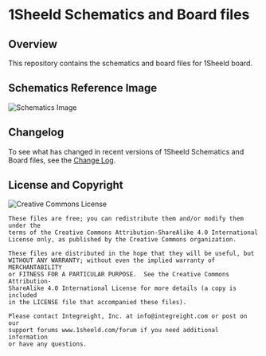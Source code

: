 # 1Sheeld Schematics and Board files #

## Overview ##

This repository contains the schematics and board files for 1Sheeld board.

## Schematics Reference Image ##

![Schematics Image](http://i.imgur.com/AsY9CNq.png)

## Changelog ##

To see what has changed in recent versions of 1Sheeld Schematics and Board files, see the [Change Log](CHANGELOG.md).

## License and Copyright ##

![Creative Commons License](https://i.creativecommons.org/l/by-sa/4.0/88x31.png)

```
These files are free; you can redistribute them and/or modify them under the
terms of the Creative Commons Attribution-ShareAlike 4.0 International
License only, as published by the Creative Commons organization.

These files are distributed in the hope that they will be useful, but
WITHOUT ANY WARRANTY; without even the implied warranty of MERCHANTABILITY
or FITNESS FOR A PARTICULAR PURPOSE.  See the Creative Commons Attribution-
ShareAlike 4.0 International License for more details (a copy is included
in the LICENSE file that accompanied these files).

Please contact Integreight, Inc. at info@integreight.com or post on our
support forums www.1sheeld.com/forum if you need additional information
or have any questions.
```